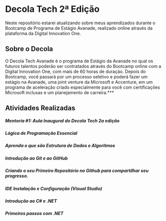 # Decola Tech 2ª Edição

Neste repositório estarei atualizando sobre meus aprendizados durante o Bootcamp de Programa de Estágio Avanade, realizado online através da plataforma da Digital Innovation One.

## Sobre o Decola

O Decola Tech Avanade é o programa de Estágio da Avanade no qual os futuros talentos poderão ser contratados através do Bootcamp online com a Digital Innovation One, com mais de 60 horas de duração. Depois do Bootcamp, você passará por um processo seletivo e poderá fazer um estágio na Avanade, uma joint venture da Microsoft e Accenture, em um programa de aceleração criado especialmente para você com certificações Microsoft inclusas e um planejamento de carreira.***

## Atividades Realizadas

##### Mentoria #1: Aula Inaugural do Decola Tech 2a edição

##### Lógica de Programação Essencial

##### Aprenda o que são Estrutura de Dados e Algoritmos

##### Introdução ao Git e ao GitHub

##### Criando o seu Primeiro Repositório no Github para compartilhar seu progresso.

##### IDE Instalação e Configuração (Visual Studio)

##### Introdução ao C# e .NET

##### Primeiros passos com .NET


